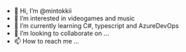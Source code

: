 - 👋 Hi, I’m @mintokkii
- 👀 I’m interested in videogames and music
- 🌱 I’m currently learning C#, typescript and AzureDevOps
- 💞️ I’m looking to collaborate on ...
- 📫 How to reach me ...

<!---
mintokkii/mintokkii is a ✨ special ✨ repository because its `README.md` (this file) appears on your GitHub profile.
You can click the Preview link to take a look at your changes.
--->

